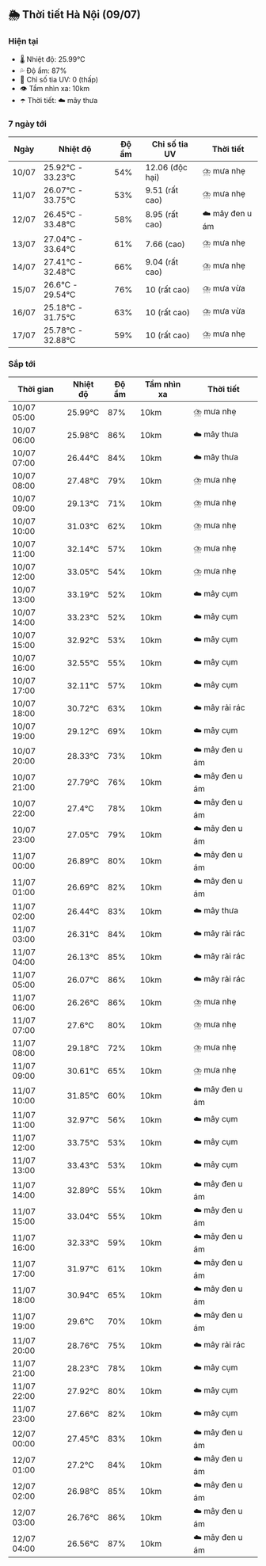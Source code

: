 ## 🌦️ Thời tiết Hà Nội (09/07)

### Hiện tại

- 🌡️ Nhiệt độ: 25.99℃
- 💦 Độ ẩm: 87%
- 🌟 Chỉ số tia UV: 0 (thấp)
- 👁️ Tầm nhìn xa: 10km
- ☂️ Thời tiết: ☁️ mây thưa

### 7 ngày tới

| Ngày | Nhiệt độ | Độ ẩm | Chỉ số tia UV | Thời tiết |
| --- | --- | --- | --- | --- |
| 10/07 | 25.92℃ - 33.23℃ | 54% | 12.06 (độc hại) | ⛈️ mưa nhẹ |
| 11/07 | 26.07℃ - 33.75℃ | 53% | 9.51 (rất cao) | ⛈️ mưa nhẹ |
| 12/07 | 26.45℃ - 33.48℃ | 58% | 8.95 (rất cao) | ☁️ mây đen u ám |
| 13/07 | 27.04℃ - 33.64℃ | 61% | 7.66 (cao) | ⛈️ mưa nhẹ |
| 14/07 | 27.41℃ - 32.48℃ | 66% | 9.04 (rất cao) | ⛈️ mưa nhẹ |
| 15/07 | 26.6℃ - 29.54℃ | 76% | 10 (rất cao) | ⛈️ mưa vừa |
| 16/07 | 25.18℃ - 31.75℃ | 63% | 10 (rất cao) | ⛈️ mưa vừa |
| 17/07 | 25.78℃ - 32.88℃ | 59% | 10 (rất cao) | ⛈️ mưa nhẹ |

### Sắp tới

| Thời gian | Nhiệt độ | Độ ẩm | Tầm nhìn xa | Thời tiết |
| --- | --- | --- | --- | --- |
| 10/07 05:00 | 25.99℃ | 87% | 10km | ⛈️ mưa nhẹ |
| 10/07 06:00 | 25.98℃ | 86% | 10km | ☁️ mây thưa |
| 10/07 07:00 | 26.44℃ | 84% | 10km | ☁️ mây thưa |
| 10/07 08:00 | 27.48℃ | 79% | 10km | ⛈️ mưa nhẹ |
| 10/07 09:00 | 29.13℃ | 71% | 10km | ⛈️ mưa nhẹ |
| 10/07 10:00 | 31.03℃ | 62% | 10km | ⛈️ mưa nhẹ |
| 10/07 11:00 | 32.14℃ | 57% | 10km | ⛈️ mưa nhẹ |
| 10/07 12:00 | 33.05℃ | 54% | 10km | ⛈️ mưa nhẹ |
| 10/07 13:00 | 33.19℃ | 52% | 10km | ☁️ mây cụm |
| 10/07 14:00 | 33.23℃ | 52% | 10km | ☁️ mây cụm |
| 10/07 15:00 | 32.92℃ | 53% | 10km | ☁️ mây cụm |
| 10/07 16:00 | 32.55℃ | 55% | 10km | ☁️ mây cụm |
| 10/07 17:00 | 32.11℃ | 57% | 10km | ☁️ mây cụm |
| 10/07 18:00 | 30.72℃ | 63% | 10km | ☁️ mây rải rác |
| 10/07 19:00 | 29.12℃ | 69% | 10km | ☁️ mây cụm |
| 10/07 20:00 | 28.33℃ | 73% | 10km | ☁️ mây đen u ám |
| 10/07 21:00 | 27.79℃ | 76% | 10km | ☁️ mây đen u ám |
| 10/07 22:00 | 27.4℃ | 78% | 10km | ☁️ mây đen u ám |
| 10/07 23:00 | 27.05℃ | 79% | 10km | ☁️ mây đen u ám |
| 11/07 00:00 | 26.89℃ | 80% | 10km | ☁️ mây đen u ám |
| 11/07 01:00 | 26.69℃ | 82% | 10km | ☁️ mây đen u ám |
| 11/07 02:00 | 26.44℃ | 83% | 10km | ☁️ mây thưa |
| 11/07 03:00 | 26.31℃ | 84% | 10km | ☁️ mây rải rác |
| 11/07 04:00 | 26.13℃ | 85% | 10km | ☁️ mây rải rác |
| 11/07 05:00 | 26.07℃ | 86% | 10km | ☁️ mây rải rác |
| 11/07 06:00 | 26.26℃ | 86% | 10km | ⛈️ mưa nhẹ |
| 11/07 07:00 | 27.6℃ | 80% | 10km | ⛈️ mưa nhẹ |
| 11/07 08:00 | 29.18℃ | 72% | 10km | ⛈️ mưa nhẹ |
| 11/07 09:00 | 30.61℃ | 65% | 10km | ⛈️ mưa nhẹ |
| 11/07 10:00 | 31.85℃ | 60% | 10km | ☁️ mây đen u ám |
| 11/07 11:00 | 32.97℃ | 56% | 10km | ☁️ mây cụm |
| 11/07 12:00 | 33.75℃ | 53% | 10km | ☁️ mây cụm |
| 11/07 13:00 | 33.43℃ | 53% | 10km | ☁️ mây cụm |
| 11/07 14:00 | 32.89℃ | 55% | 10km | ☁️ mây đen u ám |
| 11/07 15:00 | 33.04℃ | 55% | 10km | ☁️ mây đen u ám |
| 11/07 16:00 | 32.33℃ | 59% | 10km | ☁️ mây đen u ám |
| 11/07 17:00 | 31.97℃ | 61% | 10km | ☁️ mây đen u ám |
| 11/07 18:00 | 30.94℃ | 65% | 10km | ☁️ mây đen u ám |
| 11/07 19:00 | 29.6℃ | 70% | 10km | ☁️ mây đen u ám |
| 11/07 20:00 | 28.76℃ | 75% | 10km | ☁️ mây rải rác |
| 11/07 21:00 | 28.23℃ | 78% | 10km | ☁️ mây cụm |
| 11/07 22:00 | 27.92℃ | 80% | 10km | ☁️ mây cụm |
| 11/07 23:00 | 27.66℃ | 82% | 10km | ☁️ mây cụm |
| 12/07 00:00 | 27.45℃ | 83% | 10km | ☁️ mây đen u ám |
| 12/07 01:00 | 27.2℃ | 84% | 10km | ☁️ mây đen u ám |
| 12/07 02:00 | 26.98℃ | 85% | 10km | ☁️ mây đen u ám |
| 12/07 03:00 | 26.76℃ | 86% | 10km | ☁️ mây đen u ám |
| 12/07 04:00 | 26.56℃ | 87% | 10km | ☁️ mây đen u ám |
